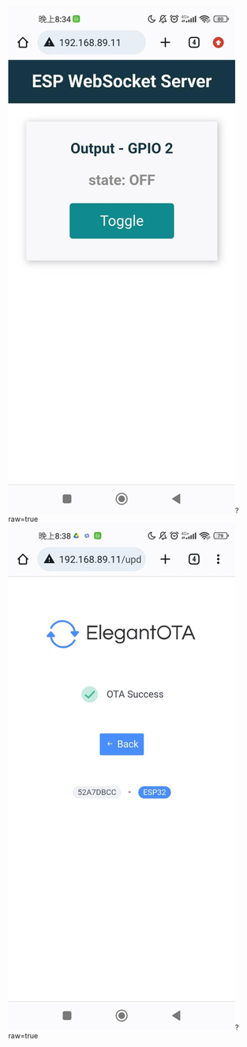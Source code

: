 ![](https://github.com/xxhuang0913/MCU-project/blob/main/images/344462983_2130604547145895_1719782510158353259_n.jpg)?raw=true
![](https://github.com/xxhuang0913/MCU-project/blob/main/images/344444730_622339293130064_2887995541028159185_n.jpg)?raw=true
